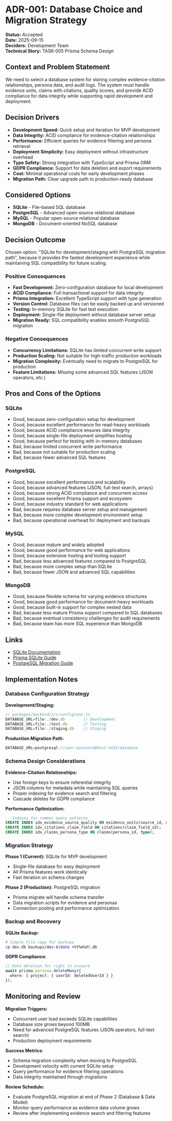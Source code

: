 # ADR-001: Database Choice and Migration Strategy

**Status:** Accepted  
**Date:** 2025-09-15  
**Deciders:** Development Team  
**Technical Story:** TASK-005 Prisma Schema Design  

## Context and Problem Statement

We need to select a database system for storing complex evidence-citation relationships, persona data, and audit logs. The system must handle evidence units, claims with citations, quality scores, and provide ACID compliance for data integrity while supporting rapid development and deployment.

## Decision Drivers

* **Development Speed:** Quick setup and iteration for MVP development
* **Data Integrity:** ACID compliance for evidence-citation relationships
* **Performance:** Efficient queries for evidence filtering and persona retrieval
* **Deployment Simplicity:** Easy deployment without infrastructure overhead
* **Type Safety:** Strong integration with TypeScript and Prisma ORM
* **GDPR Compliance:** Support for data deletion and export requirements
* **Cost:** Minimal operational costs for early development phases
* **Migration Path:** Clear upgrade path to production-ready database

## Considered Options

* **SQLite** - File-based SQL database
* **PostgreSQL** - Advanced open-source relational database
* **MySQL** - Popular open-source relational database  
* **MongoDB** - Document-oriented NoSQL database

## Decision Outcome

Chosen option: "SQLite for development/staging with PostgreSQL migration path", because it provides the fastest development experience while maintaining SQL compatibility for future scaling.

### Positive Consequences

* **Fast Development:** Zero-configuration database for local development
* **ACID Compliance:** Full transactional support for data integrity
* **Prisma Integration:** Excellent TypeScript support with type generation
* **Version Control:** Database files can be easily backed up and versioned
* **Testing:** In-memory SQLite for fast test execution
* **Deployment:** Single-file deployment without database server setup
* **Migration Ready:** SQL compatibility enables smooth PostgreSQL migration

### Negative Consequences

* **Concurrency Limitations:** SQLite has limited concurrent write support
* **Production Scaling:** Not suitable for high-traffic production workloads
* **Migration Complexity:** Eventually need to migrate to PostgreSQL for production
* **Feature Limitations:** Missing some advanced SQL features (JSON operators, etc.)

## Pros and Cons of the Options

### SQLite

* Good, because zero-configuration setup for development
* Good, because excellent performance for read-heavy workloads
* Good, because ACID compliance ensures data integrity
* Good, because single-file deployment simplifies hosting
* Good, because perfect for testing with in-memory databases
* Bad, because limited concurrent write performance
* Bad, because not suitable for production scaling
* Bad, because fewer advanced SQL features

### PostgreSQL

* Good, because excellent performance and scalability
* Good, because advanced features (JSON, full-text search, arrays)
* Good, because strong ACID compliance and concurrent access
* Good, because excellent Prisma support and ecosystem
* Good, because industry standard for web applications
* Bad, because requires database server setup and management
* Bad, because more complex development environment setup
* Bad, because operational overhead for deployment and backups

### MySQL

* Good, because mature and widely adopted
* Good, because good performance for web applications
* Good, because extensive hosting and tooling support
* Bad, because less advanced features compared to PostgreSQL
* Bad, because more complex setup than SQLite
* Bad, because fewer JSON and advanced SQL capabilities

### MongoDB

* Good, because flexible schema for varying evidence structures
* Good, because good performance for document-heavy workloads
* Good, because built-in support for complex nested data
* Bad, because less mature Prisma support compared to SQL databases
* Bad, because eventual consistency challenges for audit requirements
* Bad, because team has more SQL experience than MongoDB

## Links

* [SQLite Documentation](https://sqlite.org/docs.html)
* [Prisma SQLite Guide](https://www.prisma.io/docs/concepts/database-connectors/sqlite)
* [PostgreSQL Migration Guide](https://www.prisma.io/docs/guides/database/seed-database)

## Implementation Notes

### Database Configuration Strategy

**Development/Staging:**
```typescript
// packages/backend/src/config/env.ts
DATABASE_URL=file:./dev.db        // Development
DATABASE_URL=file:./test.db       // Testing
DATABASE_URL=file:./staging.db    // Staging
```

**Production Migration Path:**
```typescript
DATABASE_URL=postgresql://user:password@host:5432/database
```

### Schema Design Considerations

**Evidence-Citation Relationships:**
- Use foreign keys to ensure referential integrity
- JSON columns for metadata while maintaining SQL queries
- Proper indexing for evidence search and filtering
- Cascade deletes for GDPR compliance

**Performance Optimization:**
```sql
-- Indexes for common query patterns
CREATE INDEX idx_evidence_source_quality ON evidence_units(source_id, quality_score);
CREATE INDEX idx_citations_claim_field ON citations(claim_field_id);
CREATE INDEX idx_claims_persona_type ON claims(persona_id, type);
```

### Migration Strategy

**Phase 1 (Current):** SQLite for MVP development
- Single-file database for easy deployment
- All Prisma features work identically
- Fast iteration on schema changes

**Phase 2 (Production):** PostgreSQL migration
- Prisma migrate will handle schema transfer
- Data migration scripts for evidence and personas
- Connection pooling and performance optimization

### Backup and Recovery

**SQLite Backup:**
```bash
# Simple file copy for backups
cp dev.db backups/dev-$(date +%Y%m%d).db
```

**GDPR Compliance:**
```typescript
// Data deletion for right to erasure
await prisma.persona.deleteMany({
  where: { project: { userId: deletedUserId } }
});
```

## Monitoring and Review

**Migration Triggers:**
- Concurrent user load exceeds SQLite capabilities
- Database size grows beyond 100MB
- Need for advanced PostgreSQL features (JSON operators, full-text search)
- Production deployment requirements

**Success Metrics:**
- Schema migration complexity when moving to PostgreSQL
- Development velocity with current SQLite setup
- Query performance for evidence filtering operations
- Data integrity maintained through migrations

**Review Schedule:**
- Evaluate PostgreSQL migration at end of Phase 2 (Database & Data Model)
- Monitor query performance as evidence data volume grows
- Review after implementing evidence search and filtering features
